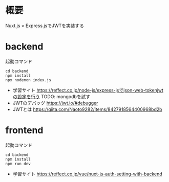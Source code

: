 # 概要
Nuxt.js × Express.jsでJWTを実装する

# backend
起動コマンド
```
cd backend
npm install
npx nodemon index.js
```

- 学習サイト
https://reffect.co.jp/node-js/express-jsでjson-web-tokenjwtの設定を行う
TODO: mongodbを試す
- JWTのデバッグ
https://jwt.io/#debugger
- JWTとは
https://qiita.com/Naoto9282/items/8427918564400968bd2b

# frontend
起動コマンド
```
cd backend
npm install
npm run dev
```

- 学習サイト
https://reffect.co.jp/vue/nuxt-js-auth-setting-with-backend